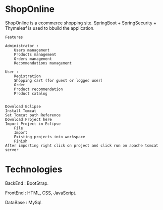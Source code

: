 # ShopOnline
ShopOnline is a ecommerce shopping site. SpringBoot + SpringSecurity + Thymeleaf is used to bbuild the application.


    Features

    Administrator :
        Users management
        Products management
        Orders management
        Recommendations management

    User :
        Registration
        Shopping cart (for guest or logged user)
        Order
        Product recommendation
        Product catalog


    Download Eclipse
    Install Tomcat
    Set Tomcat path Reference
    Download Project here
    Import Project in Eclipse
        File
        Import
        Existing projects into workspace
        Finish
    After importing right click on project and click run on apache tomcat server


# Technologies
BackEnd : BootStrap.

FrontEnd : HTML, CSS, JavaScript.

DataBase : MySql.
